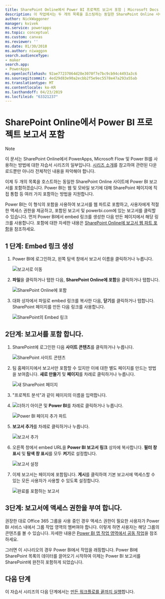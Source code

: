 ```yaml
---
title: SharePoint Online에서 Power BI 프로젝트 보고서 포함 | Microsoft Docs
description: 이 작업에서는 두 개의 목록을 호스팅하는 동일한 SharePoint Online 사이트에 Power BI 보고서를 포함합니다.
author: NickWaggoner
manager: kvivek
ms.service: powerapps
ms.topic: conceptual
ms.custom: canvas
ms.reviewer: ''
ms.date: 01/30/2018
ms.author: niwaggon
search.audienceType:
- maker
search.app:
- PowerApps
ms.openlocfilehash: 92ae77237064d28e3070f7e7bc9cb94c4493a3c6
ms.sourcegitcommit: 4ed29d83e90a2ecbb2f5e9ec5578e47a293a55ab
ms.translationtype: MT
ms.contentlocale: ko-KR
ms.lasthandoff: 04/23/2019
ms.locfileid: "63321237"
---
```

# <a name="embed-the-power-bi-project-report-in-sharepoint-online"></a>SharePoint Online에서 Power BI 프로젝트 보고서 포함
> [!NOTE]
> 이 문서는 SharePoint Online에서 PowerApps, Microsoft Flow 및 Power BI를 사용하는 방법에 대한 자습서 시리즈의 일부입니다. [시리즈 소개](sharepoint-scenario-intro.md)를 참고하여 관련된 다운로드뿐만 아니라 전체적인 내용을 파악해야 합니다.

이제 두 개의 목록을 호스트하는 동일한 SharePoint Online 사이트에 Power BI 보고서를 포함하겠습니다. Power BI는 웹 및 모바일 보기에 대해 SharePoint 페이지에 직접 통합 등 여러 가지 포함하는 방법을 지원합니다.

Power BI는 이 형식의 포함을 사용하여 보고서를 웹 파트로 포함하고, 사용자에게 적절한 액세스 권한을 제공하고, 포함된 보고서 및 powerbi.com에 있는 보고서를 클릭할 수 있습니다. 먼저 Power BI에서 embed 링크를 생성한 다음 만든 페이지에서 해당 링크를 사용합니다. 포함에 대한 자세한 내용은 [SharePoint Online에 보고서 웹 파트 포함](https://docs.microsoft.com/power-bi/service-embed-report-spo)을 참조하세요.

## <a name="step-1-generate-an-embed-link"></a>1 단계: Embed 링크 생성
1. Power BI에 로그인하고, 왼쪽 탐색 창에서 보고서 이름을 클릭하거나 누릅니다.
   
    ![보고서로 이동](./media/sharepoint-scenario-embed-report/08-01-01-reports.png)
2. **파일**을 클릭하거나 탭한 다음, **SharePoint Online에 포함**을 클릭하거나 탭합니다.
   
    ![SharePoint Online에 포함](./media/sharepoint-scenario-embed-report/08-01-02-embed-spo.png)
3. 대화 상자에서 파일로 embed 링크를 복사한 다음, **닫기**를 클릭하거나 탭합니다. SharePoint 페이지를 만든 다음 링크를 사용합니다.
   
    ![SharePoint의 Embed 링크](./media/sharepoint-scenario-embed-report/08-01-03-embed-url.png)

## <a name="step-2-embed-the-report"></a>2단계: 보고서를 포함 합니다.
1. SharePoint에 로그인한 다음 **사이트 콘텐츠**를 클릭하거나 누릅니다.
   
    ![SharePoint 사이트 콘텐츠](./media/sharepoint-scenario-embed-report/08-01-04-site-contents.png)
2. 팀 홈페이지에서 보고서만 포함할 수 있지만 이에 대한 별도 페이지를 만드는 방법을 보여줍니다. **새로 만들기** 및 **페이지**를 차례로 클릭하거나 누릅니다.
   
    ![새 SharePoint 페이지](./media/sharepoint-scenario-embed-report/08-01-05-new-page.png)
3. "프로젝트 분석"과 같이 페이지의 이름을 입력합니다.
4. ![더하기 아이콘](./media/sharepoint-scenario-embed-report/icon-plus.png) 및 **Power BI**를 차례로 클릭하거나 누릅니다.
   
    ![Power BI 페이지 추가 파트](./media/sharepoint-scenario-embed-report/08-01-06-add-page-part.png)
5. **보고서 추가**를 차례로 클릭하거나 누릅니다.
   
    ![보고서 추가](./media/sharepoint-scenario-embed-report/08-01-07-add-report.png)
6. 오른쪽 창에서 embed URL을 **Power BI 보고서 링크** 상자에 복사합니다. **필터 창 표시** 및 **탐색 창 표시**를 모두 **켜기**로 설정합니다.
   
    ![보고서 설정](./media/sharepoint-scenario-embed-report/08-01-08-report-settings.png)
7. 이제 보고서는 페이지에 포함됩니다. **게시**를 클릭하여 기본 보고서에 액세스할 수 있는 모든 사용자가 사용할 수 있도록 설정합니다.
   
    ![완료를 포함하는 보고서](./media/sharepoint-scenario-embed-report/08-01-09-report-complete.png)

## <a name="step-3-grant-access-to-the-report"></a>3단계: 보고서에 액세스 권한을 부여 합니다.
권장한 대로 Office 365 그룹을 사용 중인 경우 액세스 권한이 필요한 사용자가 Power BI 서비스 내에서 그룹 작업 영역의 멤버여야 합니다. 이렇게 하면 사용자는 해당 그룹의 콘텐츠를 볼 수 있습니다. 자세한 내용은 [Power BI 앱 작업 영역에서 공동 작업](https://docs.microsoft.com/power-bi/service-collaborate-power-bi-workspace)을 참조하세요.

그러면 이 시나리오의 경우 Power BI에서 작업을 래핑합니다. Power BI에 SharePoint 목록의 데이터를 끌어오기 시작하여 이제는 Power BI 보고서를 SharePoint에 완전히 포함하게 되었습니다.

## <a name="next-steps"></a>다음 단계
이 자습서 시리즈의 다음 단계에서는 [만든 워크플로를 끝까지 실행](sharepoint-scenario-summary.md)합니다.

